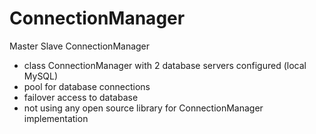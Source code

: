 # ConnectionManager
Master Slave ConnectionManager

- class ConnectionManager with 2 database servers configured (local MySQL) 
- pool for database connections 
- failover access to database 
- not using any open source library for ConnectionManager implementation 
